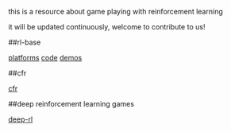 this is a resource about game playing with reinforcement learning

it will be updated continuously, welcome to contribute to us!

##rl-base

[platforms](rl-base/platforms.md)
[code](rl-base/code.md)
[demos](rl-base/demos.md)

##cfr

[cfr](cfr.md)

##deep reinforcement learning games

[deep-rl](drl.md)
